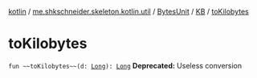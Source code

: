 [kotlin](../../../index.md) / [me.shkschneider.skeleton.kotlin.util](../../index.md) / [BytesUnit](../index.md) / [KB](index.md) / [toKilobytes](./to-kilobytes.md)

# toKilobytes

`fun ~~toKilobytes~~(d: `[`Long`](https://kotlinlang.org/api/latest/jvm/stdlib/kotlin/-long/index.html)`): `[`Long`](https://kotlinlang.org/api/latest/jvm/stdlib/kotlin/-long/index.html)
**Deprecated:** Useless conversion

